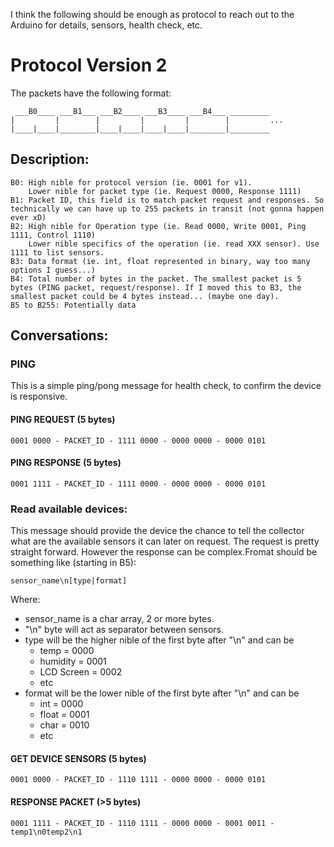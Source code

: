 I think the following should be enough as protocol to reach out to the Arduino for details, sensors, health check, etc.

# Protocol Version 2

The packets have the following format:

```
 ___B0____ ___B1___ ___B2____ ___B3____ ___B4___ _________
|         |        |         |         |        |         ...
|____|____|________|____|____|____|____|________|_________
```

## Description:

```
B0: High nible for protocol version (ie. 0001 for v1).
    Lower nible for packet type (ie. Request 0000, Response 1111)
B1: Packet ID, this field is to match packet request and responses. So technically we can have up to 255 packets in transit (not gonna happen ever xD)
B2: High nible for Operation type (ie. Read 0000, Write 0001, Ping 1111, Control 1110)
    Lower nible specifics of the operation (ie. read XXX sensor). Use 1111 to list sensors.
B3: Data format (ie. int, float represented in binary, way too many options I guess...)
B4: Total number of bytes in the packet. The smallest packet is 5 bytes (PING packet, request/response). If I moved this to B3, the smallest packet could be 4 bytes instead... (maybe one day).
B5 to B255: Potentially data
```

## Conversations:

### PING

This is a simple ping/pong message for health check, to confirm the device is responsive.

#### PING REQUEST (5 bytes)
```
0001 0000 - PACKET_ID - 1111 0000 - 0000 0000 - 0000 0101
```
#### PING RESPONSE (5 bytes)
```
0001 1111 - PACKET_ID - 1111 0000 - 0000 0000 - 0000 0101
```
### Read available devices:

This message should provide the device the chance to tell the collector what are the available sensors it can later on request. The request is pretty straight forward.
However the response can be complex.Fromat should be something like (starting in B5):

```
sensor_name\n[type|format]
```
Where:

* sensor_name is a char array, 2 or more bytes.
* "\n" byte will act as separator between sensors.
* type will be the higher nible of the first byte after "\n" and can be
  * temp = 0000
  * humidity = 0001
  * LCD Screen = 0002
  * etc
* format will be the lower nible of the first byte after "\n" and can be
  * int = 0000
  * float = 0001
  * char = 0010
  * etc

#### GET DEVICE SENSORS (5 bytes)
```
0001 0000 - PACKET_ID - 1110 1111 - 0000 0000 - 0000 0101
```

#### RESPONSE PACKET (>5 bytes)
```
0001 1111 - PACKET_ID - 1110 1111 - 0000 0000 - 0001 0011 - temp1\n0temp2\n1
```
